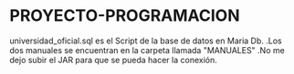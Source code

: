 # PROYECTO-PROGRAMACION
universidad_oficial.sql es el Script de la base de datos en Maria Db.
.Los dos manuales se encuentran en la carpeta llamada "MANUALES"
.No me dejo subir el JAR para que se pueda hacer la conexión.
